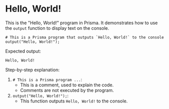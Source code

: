 # Hello, World!

This is the "Hello, World!" program in Prisma. It demonstrates how to use the `output` function to display text on the console.
```
# This is a Prisma program that outputs `Hello, World!` to the console
output("Hello, World!");
```

Expected output:
```
Hello, World!
```

Step-by-step explanation:
1. `# This is a Prisma program ...`:
    - This is a comment, used to explain the code.
    - Comments are not executed by the program.
2. `output("Hello, World!");`:
    - This function outputs `Hello, World!` to the console.